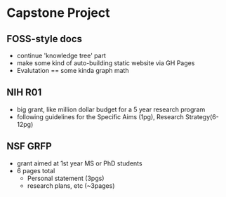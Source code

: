 # Capstone Project 

## FOSS-style docs
- continue 'knowledge tree' part
- make some kind of auto-building static website via GH Pages
- Evalutation == some kinda graph math 
   
##  NIH R01 
 -  big grant, like million dollar budget for a 5 year research program
 -  following guidelines for the Specific Aims (1pg), Research Strategy(6-12pg)
   
##  NSF GRFP
-  grant aimed at 1st year MS or PhD students 
-  6 pages total
   -  Personal statement (3pgs)
   -  research plans, etc (~3pages)
